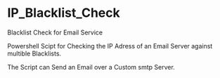 # IP_Blacklist_Check
Blacklist Check for Email Service


Powershell Scipt for Checking the IP Adress of an Email Server against multible Blacklists.

The Script can Send an Email over a Custom smtp Server.

